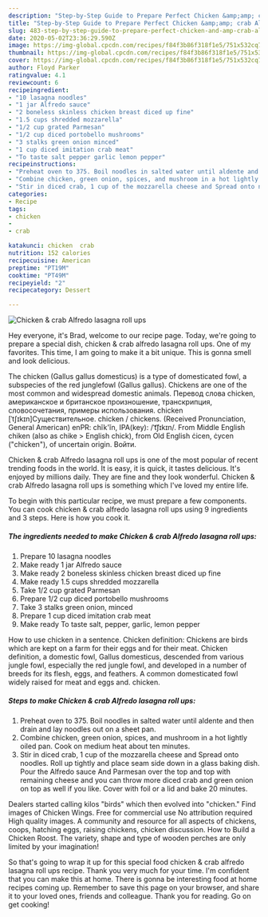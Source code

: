 ```yaml
---
description: "Step-by-Step Guide to Prepare Perfect Chicken &amp;amp; crab Alfredo lasagna roll ups"
title: "Step-by-Step Guide to Prepare Perfect Chicken &amp;amp; crab Alfredo lasagna roll ups"
slug: 483-step-by-step-guide-to-prepare-perfect-chicken-and-amp-crab-alfredo-lasagna-roll-ups
date: 2020-05-02T23:36:29.590Z
image: https://img-global.cpcdn.com/recipes/f84f3b86f318f1e5/751x532cq70/chicken-crab-alfredo-lasagna-roll-ups-recipe-main-photo.jpg
thumbnail: https://img-global.cpcdn.com/recipes/f84f3b86f318f1e5/751x532cq70/chicken-crab-alfredo-lasagna-roll-ups-recipe-main-photo.jpg
cover: https://img-global.cpcdn.com/recipes/f84f3b86f318f1e5/751x532cq70/chicken-crab-alfredo-lasagna-roll-ups-recipe-main-photo.jpg
author: Floyd Parker
ratingvalue: 4.1
reviewcount: 6
recipeingredient:
- "10 lasagna noodles"
- "1 jar Alfredo sauce"
- "2 boneless skinless chicken breast diced up fine"
- "1.5 cups shredded mozzarella"
- "1/2 cup grated Parmesan"
- "1/2 cup diced portobello mushrooms"
- "3 stalks green onion minced"
- "1 cup diced imitation crab meat"
- "To taste salt pepper garlic lemon pepper"
recipeinstructions:
- "Preheat oven to 375. Boil noodles in salted water until aldente and then drain and lay noodles out on a sheet pan."
- "Combine chicken, green onion, spices, and mushroom in a hot lightly oiled pan. Cook on medium heat about ten minutes."
- "Stir in diced crab, 1 cup of the mozzarella cheese and Spread onto noodles. Roll up tightly and place seam side down in a glass baking dish. Pour the Alfredo sauce And Parmesan over the top and top with remaining cheese and you can throw more diced crab and green onion on top as well if you like. Cover with foil or a lid and bake 20 minutes."
categories:
- Recipe
tags:
- chicken
- 
- crab

katakunci: chicken  crab 
nutrition: 152 calories
recipecuisine: American
preptime: "PT19M"
cooktime: "PT49M"
recipeyield: "2"
recipecategory: Dessert

---
```



![Chicken &amp; crab Alfredo lasagna roll ups](https://img-global.cpcdn.com/recipes/f84f3b86f318f1e5/751x532cq70/chicken-crab-alfredo-lasagna-roll-ups-recipe-main-photo.jpg)

Hey everyone, it's Brad, welcome to our recipe page. Today, we're going to prepare a special dish, chicken &amp; crab alfredo lasagna roll ups. One of my favorites. This time, I am going to make it a bit unique. This is gonna smell and look delicious.

The chicken (Gallus gallus domesticus) is a type of domesticated fowl, a subspecies of the red junglefowl (Gallus gallus). Chickens are one of the most common and widespread domestic animals. Перевод слова chicken, американское и британское произношение, транскрипция, словосочетания, примеры использования. chicken [ˈtʃɪkɪn]Существительное. chicken / chickens. (Received Pronunciation, General American) enPR: chĭk&#39;ĭn, IPA(key): /ˈt͡ʃɪkɪn/. From Middle English chiken (also as chike &gt; English chick), from Old English ċicen, ċycen (&#34;chicken&#34;), of uncertain origin. Войти.

Chicken &amp; crab Alfredo lasagna roll ups is one of the most popular of recent trending foods in the world. It is easy, it is quick, it tastes delicious. It's enjoyed by millions daily. They are fine and they look wonderful. Chicken &amp; crab Alfredo lasagna roll ups is something which I've loved my entire life.


To begin with this particular recipe, we must prepare a few components. You can cook chicken &amp; crab alfredo lasagna roll ups using 9 ingredients and 3 steps. Here is how you cook it.

<!--inarticleads1-->

##### The ingredients needed to make Chicken &amp; crab Alfredo lasagna roll ups:

1. Prepare 10 lasagna noodles
1. Make ready 1 jar Alfredo sauce
1. Make ready 2 boneless skinless chicken breast diced up fine
1. Make ready 1.5 cups shredded mozzarella
1. Take 1/2 cup grated Parmesan
1. Prepare 1/2 cup diced portobello mushrooms
1. Take 3 stalks green onion, minced
1. Prepare 1 cup diced imitation crab meat
1. Make ready To taste salt, pepper, garlic, lemon pepper


How to use chicken in a sentence. Chicken definition: Chickens are birds which are kept on a farm for their eggs and for their meat. Chicken definition, a domestic fowl, Gallus domesticus, descended from various jungle fowl, especially the red jungle fowl, and developed in a number of breeds for its flesh, eggs, and feathers. A common domesticated fowl widely raised for meat and eggs and. chicken. 

<!--inarticleads2-->

##### Steps to make Chicken &amp; crab Alfredo lasagna roll ups:

1. Preheat oven to 375. Boil noodles in salted water until aldente and then drain and lay noodles out on a sheet pan.
1. Combine chicken, green onion, spices, and mushroom in a hot lightly oiled pan. Cook on medium heat about ten minutes.
1. Stir in diced crab, 1 cup of the mozzarella cheese and Spread onto noodles. Roll up tightly and place seam side down in a glass baking dish. Pour the Alfredo sauce And Parmesan over the top and top with remaining cheese and you can throw more diced crab and green onion on top as well if you like. Cover with foil or a lid and bake 20 minutes.


Dealers started calling kilos &#34;birds&#34; which then evolved into &#34;chicken.&#34; Find images of Chicken Wings. Free for commercial use No attribution required High quality images. A community and resource for all aspects of chickens, coops, hatching eggs, raising chickens, chicken discussion. How to Build a Chicken Roost. The variety, shape and type of wooden perches are only limited by your imagination! 

So that's going to wrap it up for this special food chicken &amp; crab alfredo lasagna roll ups recipe. Thank you very much for your time. I'm confident that you can make this at home. There is gonna be interesting food at home recipes coming up. Remember to save this page on your browser, and share it to your loved ones, friends and colleague. Thank you for reading. Go on get cooking!
